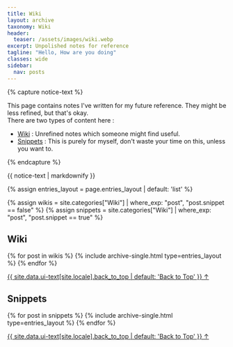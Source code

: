 ```yaml
---
title: Wiki
layout: archive
taxonomy: Wiki
header:
  teaser: /assets/images/wiki.webp
excerpt: Unpolished notes for reference
tagline: "Hello, How are you doing"
classes: wide
sidebar:
  nav: posts
---
```


{% capture notice-text %}

This page contains notes I've written for my future reference. They might be less refined, but that's okay.  
There are two types of content here : 

* [Wiki](#wiki) : Unrefined notes which someone might find useful.
* [Snippets](#snippets) : This is purely for myself, don't waste your time on this, unless you want to.

{% endcapture %}

<div class="notice--warning">
  {{ notice-text | markdownify }}
</div>

{% assign entries_layout = page.entries_layout | default: 'list' %}

{% assign wikis = site.categories["Wiki"] | where_exp: "post", "post.snippet == false" %}
{% assign snippets = site.categories["Wiki"] | where_exp: "post", "post.snippet == true" %}


## Wiki
{% for post in wikis %}
  {% include archive-single.html type=entries_layout %}
{% endfor %}

<a href="#page-title" class="back-to-top">{{ site.data.ui-text[site.locale].back_to_top | default: 'Back to Top' }} &uarr;</a>

## Snippets
{% for post in snippets %}
  {% include archive-single.html type=entries_layout %}
{% endfor %}

<a href="#page-title" class="back-to-top">{{ site.data.ui-text[site.locale].back_to_top | default: 'Back to Top' }} &uarr;</a>



